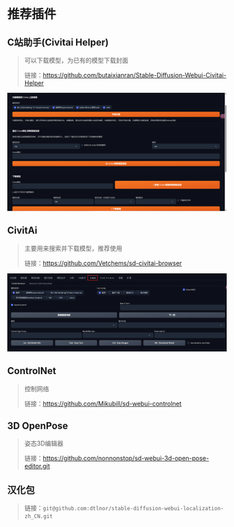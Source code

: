 # 推荐插件

## C站助手(Civitai Helper)

> 可以下载模型，为已有的模型下载封面
>
> 链接：https://github.com/butaixianran/Stable-Diffusion-Webui-Civitai-Helper

![image-20240115150233802](img/image-20240115150233802.png)

## CivitAi

> 主要用来搜索并下载模型，推荐使用
>
> 链接：https://github.com/Vetchems/sd-civitai-browser

![image-20240115150336817](img/image-20240115150336817.png)

## ControlNet

> 控制网络
>
> 链接：https://github.com/Mikubill/sd-webui-controlnet

## 3D OpenPose

> 姿态3D编辑器
>
> 链接：https://github.com/nonnonstop/sd-webui-3d-open-pose-editor.git

## 汉化包

> 链接：`git@github.com:dtlnor/stable-diffusion-webui-localization-zh_CN.git`

